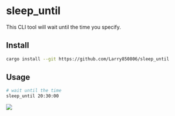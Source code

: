 # sleep_until

This CLI tool will wait until the time you specify.

## Install

```sh
cargo install --git https://github.com/Larry850806/sleep_until
```

## Usage

```sh
# wait until the time
sleep_until 20:30:00
```

![](https://i.imgur.com/EShGLjF.png)
